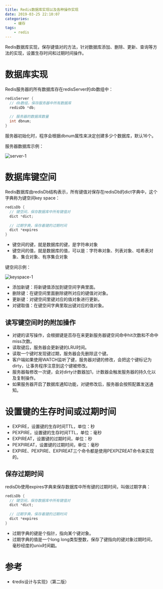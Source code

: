 ```yaml
---
title: Redis数据库实现以及各种操作实现
date: 2019-03-25 22:10:07
categories: 
	- 缓存
tags:
	- redis
---
```


Redis数据库实现，保存键值对的方法，针对数据库添加、删除、更新、查询等方法的实现，设置生存时间和过期时间操作。

<!--more-->

# 数据库实现

Redis服务器的所有数据库存在redisServer的db数组中：

```c
redisServer {
  // db数组，保存服务器中所有数据库
  redisDb *db;
  
  // 服务器的数据库数量
  int dbnum;
}
```

服务器初始化时，程序会根据dbnum属性来决定创建多少个数据库，默认16个。

服务器数据库示例：

![server-1](server-1.png)

# 数据库键空间

Redis数据库由redisDb结构表示，所有键值对保存在redisDb的dict字典中，这个字典称为键空间key space：

```c
redisDb {
  // 键空间，保存数据库中所有键值对
  dict *dict;
  
  // 过期字典，保存着键的过期时间
  dict *expires
}
```

- 键空间的键，就是数据库的键，是字符串对象
- 键空间的值，就是数据库的值，可以是：字符串对象、列表对象、哈希表对象、集合对象、有序集合对象

键空间示例：

![keyspace-1](keyspace-1.png)

- 添加新键：将新键值添加到键空间字典里面。
- 删除键：在键空间里面删除键所对应的键值对对象。
- 更新键：对键空间里键对应的值对象进行更新。
- 对键取值：在键空间字典里取出键对应的值对象。

## 读写键空间时的附加操作

- 对键的读写操作，会根据键是否存在来更新服务器键空间命中hit次数和不命中miss次数。
- 读取键后，服务器会更新键的LRU时间。
- 读取一个键时发现键过期，服务器会先删除这个键。
- 客户端如果使用WATCH监听了键，服务器对键的修改，会把这个键标记为dirty，让事务程序注意到这个键被修改。
- 服务器每修改一次键，会对dirty计数器加1，计数器会触发服务器的持久化以及复制操作。
- 如果服务器开启了数据库通知功能，对键修改后，服务器会按照配置发送通知。

# 设置键的生存时间或过期时间

- EXPIRE，设置键的生存时间TTL，单位：秒
- PEXPIRE，设置键的生存时间TTL，单位：毫秒
- EXPIREAT，设置键的过期时间，单位：秒
- PEXPIREAT，设置键的过期时间，单位：毫秒
- EXPIRE、PEXPIRE、EXPIREAT三个命令都是使用PEXPIZREAT命令来实现的。

## 保存过期时间

redisDb使用expires字典来保存数据库中所有键的过期时间，叫做过期字典：

```c
redisDb {
  // 键空间，保存数据库中所有键值对
  dict *dict;
  
  // 过期字典，保存着键的过期时间
  dict *expires
}
```

- 过期字典的键是个指针，指向某个键对象。
- 过期字典的值是一个long long类型整数，保存了键指向的键对象过期时间，毫秒经度的unix时间戳。

# 参考

- 《redis设计与实现》（第二版）